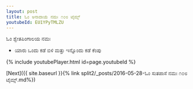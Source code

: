 ```yaml
---
layout: post
title: ಓಂ ಅನಾದಾಯೆ ನಮಃ ೧೦೮ ಟೈಮ್ಸ್
youtubeId: EU1YPyTMLZU
---
```

 
 
 ಓಂ ಶ್ವೇತಪಿಂಗಾಲಯ ನಮಃ  
 
 -  ಯಾರು ಒಂದು ಕಡೆ ಬಿಳಿ ಮತ್ತು ಇನ್ನೊಂದು ಕಡೆ ಕೆಂಪು 
 
  
 
  
 
 
 
 
 
 


{% include youtubePlayer.html id=page.youtubeId %}
 
[Next]({{ site.baseurl }}{% link  split2/_posts/2016-05-28-ಓಂ ಸುತಪಾಸೆ ನಮಃ ೧೦೮ ಟೈಮ್ಸ್.md%})
 
